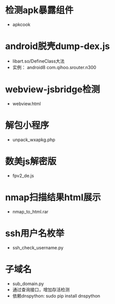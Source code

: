 # 检测apk暴露组件
- apkcook

# android脱壳dump-dex.js
- libart.so/DefineClass大法
- 实例： android8 com.qihoo.srouter.n300

# webview-jsbridge检测
- webview.html

# 解包小程序
- unpack_wxapkg.php

# 数美js解密版
- fpv2_de.js

# nmap扫描结果html展示
- nmap_to_html.rar

# ssh用户名枚举
- ssh_check_username.py

# 子域名
- sub_domain.py
- 通过查询接口，增加存活检测
- 依赖dnspython: sudo pip install dnspython
